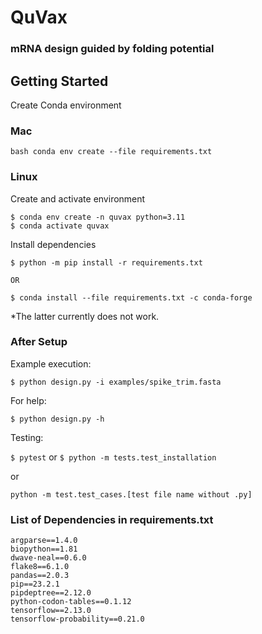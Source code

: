 # QuVax
### mRNA design guided by folding potential

## Getting Started

Create Conda environment

### Mac

```bash conda env create --file requirements.txt```

### Linux

Create and activate environment

```
$ conda env create -n quvax python=3.11
$ conda activate quvax
```

Install dependencies

```
$ python -m pip install -r requirements.txt

OR

$ conda install --file requirements.txt -c conda-forge
```

*The latter currently does not work.

### After Setup

Example execution:

```
$ python design.py -i examples/spike_trim.fasta
````

For help:

```$ python design.py -h```

Testing:

```$ pytest``` or ```$ python -m tests.test_installation```

or

```python -m test.test_cases.[test file name without .py]```

### List of Dependencies in requirements.txt

```
argparse==1.4.0
biopython==1.81
dwave-neal==0.6.0
flake8==6.1.0
pandas==2.0.3
pip==23.2.1
pipdeptree==2.12.0
python-codon-tables==0.1.12
tensorflow==2.13.0
tensorflow-probability==0.21.0
```
